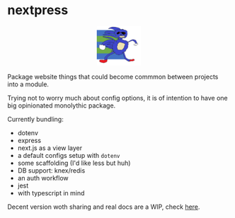 # nextpress

<center><img src="./docs/img/sanic.png" width="100"/></center>

Package website things that could become commmon between projects into a module.

Trying not to worry much about config options, it is of intention to have one big opinionated monolythic package.

Currently bundling:

- dotenv
- express
- next.js as a view layer
- a default configs setup with `dotenv`
- some scaffolding (I'd like less but huh)
- DB support: knex/redis
- an auth workflow
- jest
- with typescript in mind

Decent version woth sharing and real docs are a WIP, check [here](https://wkrueger.github.io/nextpress).
